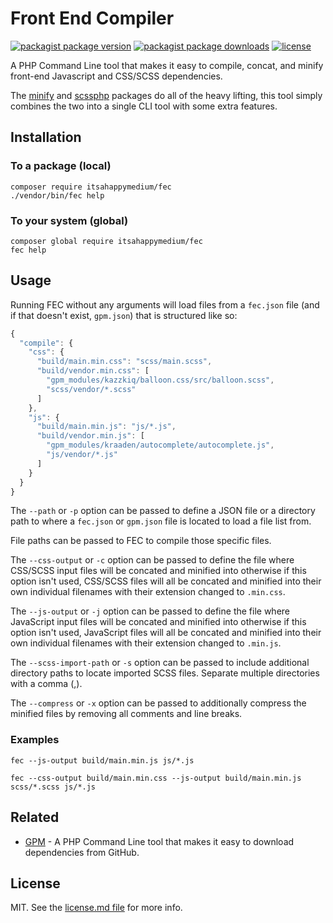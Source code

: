 # Front End Compiler

[![packagist package version](https://img.shields.io/packagist/v/itsahappymedium/fec.svg?style=flat-square)](https://packagist.org/packages/itsahappymedium/fec)
[![packagist package downloads](https://img.shields.io/packagist/dt/itsahappymedium/fec.svg?style=flat-square)](https://packagist.org/packages/itsahappymedium/fec)
[![license](https://img.shields.io/github/license/itsahappymedium/fec.svg?style=flat-square)](license.md)

A PHP Command Line tool that makes it easy to compile, concat, and minify front-end Javascript and CSS/SCSS dependencies.

The [minify](https://github.com/matthiasmullie/minify) and [scssphp](https://github.com/scssphp/scssphp) packages do all of the heavy lifting, this tool simply combines the two into a single CLI tool with some extra features.


## Installation

### To a package (local)

```
composer require itsahappymedium/fec
./vendor/bin/fec help
```

### To your system (global)

```
composer global require itsahappymedium/fec
fec help
```


## Usage

Running FEC without any arguments will load files from a `fec.json` file (and if that doesn't exist, `gpm.json`) that is structured like so:

```js
{
  "compile": {
    "css": {
      "build/main.min.css": "scss/main.scss",
      "build/vendor.min.css": [
        "gpm_modules/kazzkiq/balloon.css/src/balloon.scss",
        "scss/vendor/*.scss"
      ]
    },
    "js": {
      "build/main.min.js": "js/*.js",
      "build/vendor.min.js": [
        "gpm_modules/kraaden/autocomplete/autocomplete.js",
        "js/vendor/*.js"
      ]
    }
  }
}
```

The `--path` or `-p` option can be passed to define a JSON file or a directory path to where a `fec.json` or `gpm.json` file is located to load a file list from.

File paths can be passed to FEC to compile those specific files.

The `--css-output` or `-c` option can be passed to define the file where CSS/SCSS input files will be concated and minified into otherwise if this option isn't used, CSS/SCSS files will all be concated and minified into their own individual filenames with their extension changed to `.min.css`.

The `--js-output` or `-j` option can be passed to define the file where JavaScript input files will be concated and minified into otherwise if this option isn't used, JavaScript files will all be concated and minified into their own individual filenames with their extension changed to `.min.js`.

The `--scss-import-path` or `-s` option can be passed to include additional directory paths to locate imported SCSS files. Separate multiple directories with a comma (,).

The `--compress` or `-x` option can be passed to additionally compress the minified files by removing all comments and line breaks.


### Examples

```
fec --js-output build/main.min.js js/*.js

fec --css-output build/main.min.css --js-output build/main.min.js scss/*.scss js/*.js
```


## Related

 - [GPM](https://github.com/itsahappymedium/gpm) - A PHP Command Line tool that makes it easy to download dependencies from GitHub.


## License

MIT. See the [license.md file](license.md) for more info.
